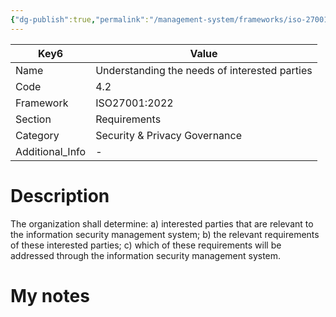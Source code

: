 ```yaml
---
{"dg-publish":true,"permalink":"/management-system/frameworks/iso-27001-2022/iso-27001-2022-4-2/","tags":["requirement"],"noteIcon":"1"}
---
```



<div><table class="dataview table-view-table"><thead class="table-view-thead"><tr class="table-view-tr-header"><th class="table-view-th"><span>Key</span><span class="dataview small-text">6</span></th><th class="table-view-th"><span>Value</span></th></tr></thead><tbody class="table-view-tbody"><tr><td><span>Name</span></td><td><span>Understanding the needs of interested parties</span></td></tr><tr><td><span>Code</span></td><td><span>4.2</span></td></tr><tr><td><span>Framework</span></td><td><span>ISO27001:2022</span></td></tr><tr><td><span>Section</span></td><td><span>Requirements</span></td></tr><tr><td><span>Category</span></td><td><span>Security &amp; Privacy Governance</span></td></tr><tr><td><span>Additional_Info</span></td><td><span>-</span></td></tr></tbody></table></div>

# Description

The organization shall determine: 
a) interested parties that are relevant to the information security management system; 
b) the relevant requirements of these interested parties; 
c) which of these requirements will be addressed through the information security management system.

# My notes
